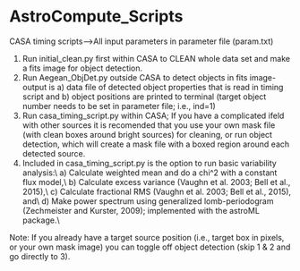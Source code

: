 # AstroCompute_Scripts
CASA timing scripts-->All input parameters in parameter file (param.txt)

1. Run initial_clean.py first within CASA to CLEAN whole data set and make a fits image for object detection.
2. Run Aegean_ObjDet.py outside CASA to detect objects in fits image- output is a) data file of detected object properties that is read in timing script and b) object positions are printed to terminal (target object number needs to be set in parameter file; i.e., ind=1)
3. Run casa_timing_script.py within CASA; If you have a complicated ifeld with other sources it is recomended that you use your own mask file (with clean boxes around bright sources) for cleaning, or run object detection, which will create a mask file with a boxed region around each detected source.
4. Included in casa_timing_script.py is the option to run basic variability analysis:\\
    a) Calculate weighted mean and do a chi^2 with a constant flux model,\\
    b) Calculate excess variance (Vaughn et al. 2003; Bell et al., 2015),\\
    c) Calculate fractional RMS (Vaughn et al. 2003; Bell et al., 2015), and\\
    d) Make power spectrum using generalized lomb-periodogram (Zechmeister and Kurster, 2009); implemented with
       the astroML package.\\

Note: If you already have a target source position (i.e., target box in pixels, or your own mask image) you can toggle off object detection (skip 1 & 2 and go directly to 3).

